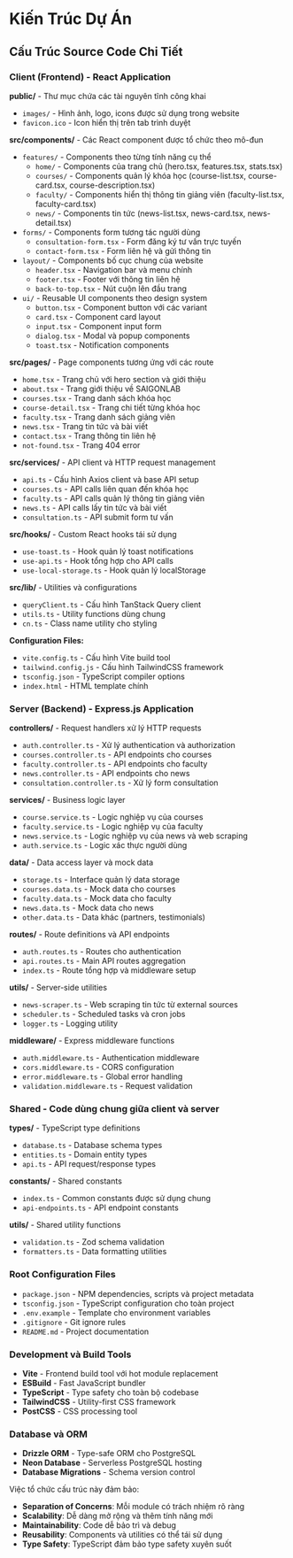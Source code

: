 # Kiến Trúc Dự Án

## Cấu Trúc Source Code Chi Tiết

### Client (Frontend) - React Application

**public/** - Thư mục chứa các tài nguyên tĩnh công khai
- `images/` - Hình ảnh, logo, icons được sử dụng trong website
- `favicon.ico` - Icon hiển thị trên tab trình duyệt

**src/components/** - Các React component được tổ chức theo mô-đun
- `features/` - Components theo từng tính năng cụ thể
  - `home/` - Components của trang chủ (hero.tsx, features.tsx, stats.tsx)
  - `courses/` - Components quản lý khóa học (course-list.tsx, course-card.tsx, course-description.tsx)
  - `faculty/` - Components hiển thị thông tin giảng viên (faculty-list.tsx, faculty-card.tsx)
  - `news/` - Components tin tức (news-list.tsx, news-card.tsx, news-detail.tsx)
- `forms/` - Components form tương tác người dùng
  - `consultation-form.tsx` - Form đăng ký tư vấn trực tuyến
  - `contact-form.tsx` - Form liên hệ và gửi thông tin
- `layout/` - Components bố cục chung của website
  - `header.tsx` - Navigation bar và menu chính
  - `footer.tsx` - Footer với thông tin liên hệ
  - `back-to-top.tsx` - Nút cuộn lên đầu trang
- `ui/` - Reusable UI components theo design system
  - `button.tsx` - Component button với các variant
  - `card.tsx` - Component card layout
  - `input.tsx` - Component input form
  - `dialog.tsx` - Modal và popup components
  - `toast.tsx` - Notification components

**src/pages/** - Page components tương ứng với các route
- `home.tsx` - Trang chủ với hero section và giới thiệu
- `about.tsx` - Trang giới thiệu về SAIGONLAB
- `courses.tsx` - Trang danh sách khóa học
- `course-detail.tsx` - Trang chi tiết từng khóa học
- `faculty.tsx` - Trang danh sách giảng viên
- `news.tsx` - Trang tin tức và bài viết
- `contact.tsx` - Trang thông tin liên hệ
- `not-found.tsx` - Trang 404 error

**src/services/** - API client và HTTP request management
- `api.ts` - Cấu hình Axios client và base API setup
- `courses.ts` - API calls liên quan đến khóa học
- `faculty.ts` - API calls quản lý thông tin giảng viên
- `news.ts` - API calls lấy tin tức và bài viết
- `consultation.ts` - API submit form tư vấn

**src/hooks/** - Custom React hooks tái sử dụng
- `use-toast.ts` - Hook quản lý toast notifications
- `use-api.ts` - Hook tổng hợp cho API calls
- `use-local-storage.ts` - Hook quản lý localStorage

**src/lib/** - Utilities và configurations
- `queryClient.ts` - Cấu hình TanStack Query client
- `utils.ts` - Utility functions dùng chung
- `cn.ts` - Class name utility cho styling

**Configuration Files:**
- `vite.config.ts` - Cấu hình Vite build tool
- `tailwind.config.js` - Cấu hình TailwindCSS framework
- `tsconfig.json` - TypeScript compiler options
- `index.html` - HTML template chính

### Server (Backend) - Express.js Application

**controllers/** - Request handlers xử lý HTTP requests
- `auth.controller.ts` - Xử lý authentication và authorization
- `courses.controller.ts` - API endpoints cho courses
- `faculty.controller.ts` - API endpoints cho faculty
- `news.controller.ts` - API endpoints cho news
- `consultation.controller.ts` - Xử lý form consultation

**services/** - Business logic layer
- `course.service.ts` - Logic nghiệp vụ của courses
- `faculty.service.ts` - Logic nghiệp vụ của faculty
- `news.service.ts` - Logic nghiệp vụ của news và web scraping
- `auth.service.ts` - Logic xác thực người dùng

**data/** - Data access layer và mock data
- `storage.ts` - Interface quản lý data storage
- `courses.data.ts` - Mock data cho courses
- `faculty.data.ts` - Mock data cho faculty
- `news.data.ts` - Mock data cho news
- `other.data.ts` - Data khác (partners, testimonials)

**routes/** - Route definitions và API endpoints
- `auth.routes.ts` - Routes cho authentication
- `api.routes.ts` - Main API routes aggregation
- `index.ts` - Route tổng hợp và middleware setup

**utils/** - Server-side utilities
- `news-scraper.ts` - Web scraping tin tức từ external sources
- `scheduler.ts` - Scheduled tasks và cron jobs
- `logger.ts` - Logging utility

**middleware/** - Express middleware functions
- `auth.middleware.ts` - Authentication middleware
- `cors.middleware.ts` - CORS configuration
- `error.middleware.ts` - Global error handling
- `validation.middleware.ts` - Request validation

### Shared - Code dùng chung giữa client và server

**types/** - TypeScript type definitions
- `database.ts` - Database schema types
- `entities.ts` - Domain entity types
- `api.ts` - API request/response types

**constants/** - Shared constants
- `index.ts` - Common constants được sử dụng chung
- `api-endpoints.ts` - API endpoint constants

**utils/** - Shared utility functions
- `validation.ts` - Zod schema validation
- `formatters.ts` - Data formatting utilities

### Root Configuration Files

- `package.json` - NPM dependencies, scripts và project metadata
- `tsconfig.json` - TypeScript configuration cho toàn project
- `.env.example` - Template cho environment variables
- `.gitignore` - Git ignore rules
- `README.md` - Project documentation

### Development và Build Tools

- **Vite** - Frontend build tool với hot module replacement
- **ESBuild** - Fast JavaScript bundler
- **TypeScript** - Type safety cho toàn bộ codebase
- **TailwindCSS** - Utility-first CSS framework
- **PostCSS** - CSS processing tool

### Database và ORM

- **Drizzle ORM** - Type-safe ORM cho PostgreSQL
- **Neon Database** - Serverless PostgreSQL hosting
- **Database Migrations** - Schema version control

Việc tổ chức cấu trúc này đảm bảo:
- **Separation of Concerns**: Mỗi module có trách nhiệm rõ ràng
- **Scalability**: Dễ dàng mở rộng và thêm tính năng mới
- **Maintainability**: Code dễ bảo trì và debug
- **Reusability**: Components và utilities có thể tái sử dụng
- **Type Safety**: TypeScript đảm bảo type safety xuyên suốt